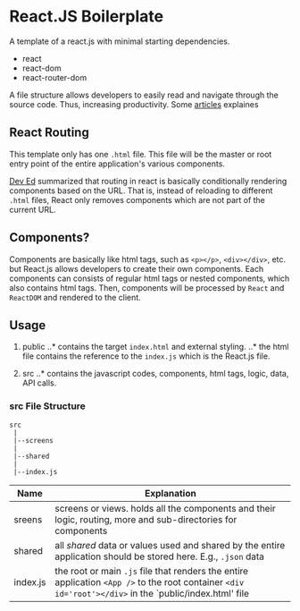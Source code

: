 # React.JS Boilerplate

A template of a react.js with minimal starting dependencies.

+ react
+ react-dom
+ react-router-dom

A file structure allows developers to easily read and navigate through the source code. Thus, increasing productivity. Some [articles]() explaines 

## React Routing

This template only has one `.html` file. This file will be the master or root entry point of the entire application's various components.

[Dev Ed](https://www.youtube.com/watch?v=Law7wfdg_ls&ab_channel=DevEd) summarized that routing in react is basically conditionally rendering components based on the URL. That is, instead of reloading to different `.html` files, React only removes components which are not part of the current URL.

## Components?

Components are basically like html tags, such as `<p></p>`, `<div></div>`, etc. but React.js allows developers to create their own components. Each components can consists of regular html tags or nested components, which also contains html tags. Then, components will be processed by `React` and `ReactDOM` and rendered to the client.


## Usage 

1. public
..* contains the target `index.html` and external styling.
..* the html file contains the reference to the `index.js` which is the React.js file.

2. src
..* contains the javascript codes, components, html tags, logic, data, API calls.

### src File Structure

```
src
 |
 |--screens
 |
 |--shared
 |
 |--index.js
```
| Name      | Explanation               |
|-----------|---------------------------|
| sreens    | screens or views. holds all the components and their logic, routing, more and sub-directories for components
| shared    | all *shared* data or values used and shared by the entire application should be stored here. E.g., `.json` data
| index.js  | the root or main `.js` file that renders the entire application `<App />` to the root container `<div id='root'></div>` in the `public/index.html' file
